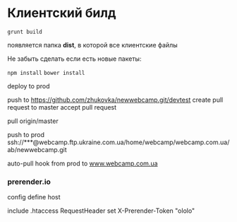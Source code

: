 # Клиентский билд

``grunt build``

появляется папка **dist**, в которой все клиентские файлы


Не забыть сделать если есть новые пакеты:

``npm install``
``bower install``

deploy to prod

push to https://github.com/zhukovka/newwebcamp.git/devtest
create pull request to master
accept pull request

pull origin/master

push to prod  ssh://***@webcamp.ftp.ukraine.com.ua/home/webcamp/webcamp.com.ua/ab/newwebcamp.git

auto-pull hook from prod to www.webcamp.com.ua


### prerender.io

config define host

include .htaccess
RequestHeader set X-Prerender-Token "ololo"